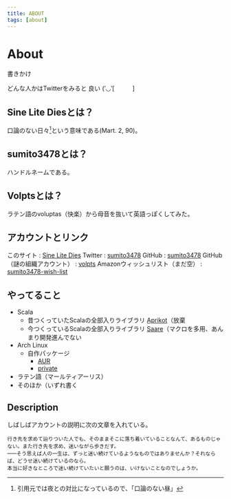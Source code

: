```yaml
---
title: ABOUT
tags: [about]
---
```


# About
書きかけ

どんな人かはTwitterをみると 良い (′◡‵[　　　]

## Sine Lite Diesとは？
口論のない日々[^1]という意味である(Mart. 2, 90)。

## sumito3478とは？
ハンドルネームである。

## Volptsとは？
ラテン語のvoluptas（快楽）から母音を抜いて英語っぽくしてみた。

## アカウントとリンク
このサイト
:    [Sine Lite Dies](http://sld.sumito3478.info/)
Twitter
:    [sumito3478](https://twitter.com/sumito3478)
GitHub
:    [sumito3478](https://github.com/sumito3478)
GitHub（謎の組織アカウント）
:    [volpts](https://github.com/volpts)
Amazonウィッシュリスト（まだ空）
:    [sumito3478-wish-list](http://www.amazon.co.jp/registry/wishlist/2MQI5DH3S38EG)

## やってること
- Scala
    - 昔つくっていたScalaの全部入りライブラリ
      [Aprikot](https://github.com/sumito3478/aprikot)（放棄
    - 今つくっているScalaの全部入りライブラリ
      [Saare](https://github.com/volpts/saare)（マクロを多用、あんまり開発進んでない
- Arch Linux
    * 自作パッケージ
        + [AUR](https://aur.archlinux.org/packages/?SeB=m&K=sumito3478)
        + [private](https://github.com/sumito3478/pkgbuild/tree/8da10d2d5f5244b16d6dd3d14729050bf9933e47/priv)
- ラテン語（マールティアーリス）
- そのほか（いずれ書く

## Description
しばしばアカウントの説明に次の文章を入れている。

```
行き先を求めて辿りついた人でも、そのままそこに落ち着いていることなんて、あるものじゃない。また行き先を求め、迷いながら歩きだす。
───そう思えば人の一生は、ずっと迷い続けているようなものではありませんか？それならば、どうせ迷い続けているのなら。
本当に好きなところで迷い続けていたいと願うのは、いけないことなのでしょうか。
```

[^1]: 引用元では夜との対比になっているので、「口論のない昼」
